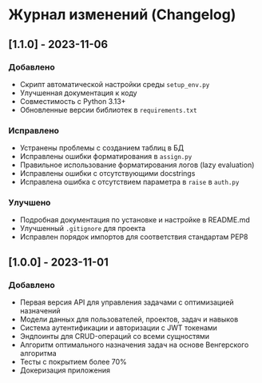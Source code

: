 # Журнал изменений (Changelog)

## [1.1.0] - 2023-11-06

### Добавлено
- Скрипт автоматической настройки среды `setup_env.py`
- Улучшенная документация к коду
- Совместимость с Python 3.13+
- Обновленные версии библиотек в `requirements.txt`

### Исправлено
- Устранены проблемы с созданием таблиц в БД
- Исправлены ошибки форматирования в `assign.py`
- Правильное использование форматирования логов (lazy evaluation)
- Исправлены ошибки с отсутствующими docstrings
- Исправлена ошибка с отсутствием параметра в `raise` в `auth.py`

### Улучшено
- Подробная документация по установке и настройке в README.md
- Улучшенный `.gitignore` для проекта
- Исправлен порядок импортов для соответствия стандартам PEP8

## [1.0.0] - 2023-11-01

### Добавлено
- Первая версия API для управления задачами с оптимизацией назначений
- Модели данных для пользователей, проектов, задач и навыков
- Система аутентификации и авторизации с JWT токенами
- Эндпоинты для CRUD-операций со всеми сущностями
- Алгоритм оптимального назначения задач на основе Венгерского алгоритма
- Тесты с покрытием более 70%
- Докеризация приложения 